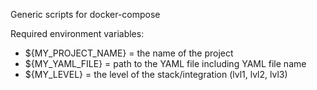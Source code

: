 
Generic scripts for docker-compose

Required environment variables:
- ${MY_PROJECT_NAME} = the name of the project 
- ${MY_YAML_FILE}    = path to the YAML file including YAML file name
- ${MY_LEVEL}        = the level of the stack/integration (lvl1, lvl2, lvl3)
